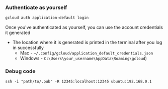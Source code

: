 ### Authenticate as yourself

```bash
gcloud auth application-default login
```

Once you've authenticated as yourself, you can use the account credentials it generated 
* The location where it is generated is printed in the terminal after you log in successfully 
  * Mac - `~/.config/gcloud/application_default_credentials.json`
  * Windows - `C:\Users\your_username\AppData\Roaming\gcloud`)


### Debug code
```
ssh -i "path/to/.pub" -R 12345:localhost:12345 ubuntu:192.168.0.1
```
